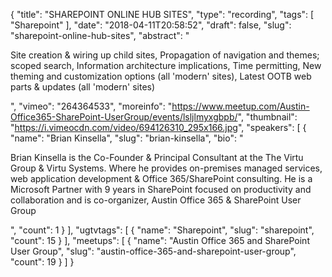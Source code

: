 {
  "title": "SHAREPOINT ONLINE HUB SITES",
  "type": "recording",
  "tags": [
    "Sharepoint"
  ],
  "date": "2018-04-11T20:58:52",
  "draft": false,
  "slug": "sharepoint-online-hub-sites",
  "abstract": "<p>Site creation & wiring up child sites, Propagation of navigation and themes; scoped search, Information architecture implications, Time permitting, New theming and customization options (all 'modern' sites), Latest OOTB web parts & updates (all 'modern' sites)</p>",
  "vimeo": "264364533",
  "moreinfo": "https://www.meetup.com/Austin-Office365-SharePoint-UserGroup/events/lsljlmyxgbpb/",
  "thumbnail": "https://i.vimeocdn.com/video/694126310_295x166.jpg",
  "speakers": [
    {
      "name": "Brian Kinsella",
      "slug": "brian-kinsella",
      "bio": "<p>Brian Kinsella is the Co-Founder & Principal Consultant at the The Virtu Group & Virtu Systems. Where he provides on-premises managed services, web application development & Office 365/SharePoint consulting. He is a Microsoft Partner with 9 years in SharePoint focused on productivity and collaboration and is co-organizer, Austin Office 365 & SharePoint User Group</p>",
      "count": 1
    }
  ],
  "ugtvtags": [
    {
      "name": "Sharepoint",
      "slug": "sharepoint",
      "count": 15
    }
  ],
  "meetups": [
    {
      "name": "Austin Office 365 and SharePoint User Group",
      "slug": "austin-office-365-and-sharepoint-user-group",
      "count": 19
    }
  ]
}
